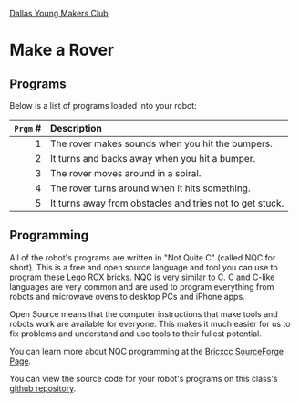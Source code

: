 [Dallas Young Makers Club](http://dallasyoungmakers.org/)

# Make a Rover

## Programs

Below is a list of programs loaded into your robot:


| `Prgm` # | Description                                              |
|---------:|:---------------------------------------------------------|
|        1 | The rover makes sounds when you hit the bumpers.         |
|        2 | It turns and backs away when you hit a bumper.           |
|        3 | The rover moves around in a spiral.                      |
|        4 | The rover turns around when it hits something.           |
|        5 | It turns away from obstacles and tries not to get stuck. |


## Programming

All of the robot's programs are written in "Not Quite C" (called NQC for short).  This is a free and open source language and tool you can use to program these Lego RCX bricks. NQC is very similar to C.  C and C-like languages are very common and are used to program everything from robots and microwave ovens to desktop PCs and iPhone apps.

Open Source means that the computer instructions that make tools and robots work are available for everyone.  This makes it much easier for us to fix problems and understand and use tools to their fullest potential.

You can learn more about NQC programming at the [Bricxcc SourceForge Page](http://bricxcc.sourceforge.net/nqc/).

You can view the source code for your robot's programs on this class's [github repository](https://github.com/buddyw/dal-young-makers/tree/master/classes/build-a-rover).
